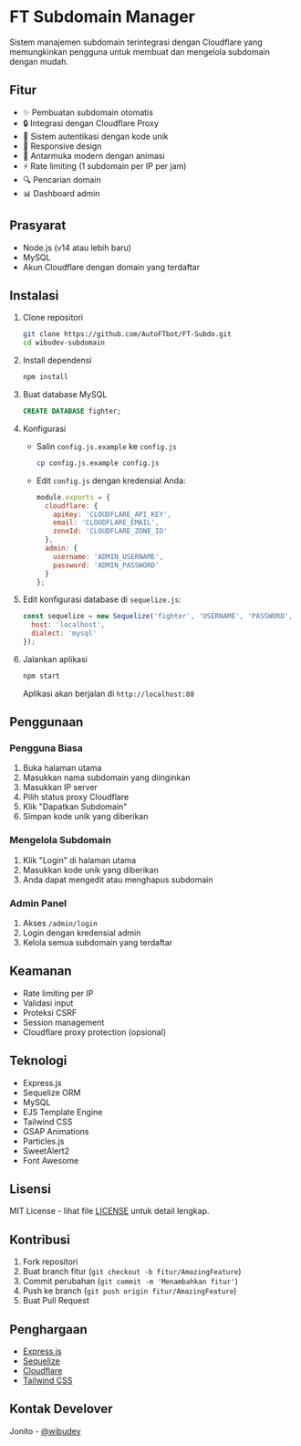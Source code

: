 # FT Subdomain Manager

Sistem manajemen subdomain terintegrasi dengan Cloudflare yang memungkinkan pengguna untuk membuat dan mengelola subdomain dengan mudah.

## Fitur

- ✨ Pembuatan subdomain otomatis
- 🔒 Integrasi dengan Cloudflare Proxy
- 👥 Sistem autentikasi dengan kode unik
- 📱 Responsive design
- 🎨 Antarmuka modern dengan animasi
- ⚡ Rate limiting (1 subdomain per IP per jam)
- 🔍 Pencarian domain
- 📊 Dashboard admin

## Prasyarat

- Node.js (v14 atau lebih baru)
- MySQL
- Akun Cloudflare dengan domain yang terdaftar

## Instalasi

1. Clone repositori
   ```bash
   git clone https://github.com/AutoFTbot/FT-Subdo.git
   cd wibudev-subdomain
   ```

2. Install dependensi
   ```bash
   npm install
   ```

3. Buat database MySQL
   ```sql
   CREATE DATABASE fighter;
   ```

4. Konfigurasi
   - Salin `config.js.example` ke `config.js`
     ```bash
     cp config.js.example config.js
     ```

   - Edit `config.js` dengan kredensial Anda:
     ```javascript
     module.exports = {
       cloudflare: {
         apiKey: 'CLOUDFLARE_API_KEY',
         email: 'CLOUDFLARE_EMAIL',
         zoneId: 'CLOUDFLARE_ZONE_ID'
       },
       admin: {
         username: 'ADMIN_USERNAME',
         password: 'ADMIN_PASSWORD'
       }
     };
     ```

5. Edit konfigurasi database di `sequelize.js`:
   ```javascript
   const sequelize = new Sequelize('fighter', 'USERNAME', 'PASSWORD', {
     host: 'localhost',
     dialect: 'mysql'
   });
   ```

6. Jalankan aplikasi
   ```bash
   npm start
   ```

   Aplikasi akan berjalan di `http://localhost:80`

## Penggunaan

### Pengguna Biasa

1. Buka halaman utama
2. Masukkan nama subdomain yang diinginkan
3. Masukkan IP server
4. Pilih status proxy Cloudflare
5. Klik "Dapatkan Subdomain"
6. Simpan kode unik yang diberikan

### Mengelola Subdomain

1. Klik "Login" di halaman utama
2. Masukkan kode unik yang diberikan
3. Anda dapat mengedit atau menghapus subdomain

### Admin Panel

1. Akses `/admin/login`
2. Login dengan kredensial admin
3. Kelola semua subdomain yang terdaftar

## Keamanan

- Rate limiting per IP
- Validasi input
- Proteksi CSRF
- Session management
- Cloudflare proxy protection (opsional)

## Teknologi

- Express.js
- Sequelize ORM
- MySQL
- EJS Template Engine
- Tailwind CSS
- GSAP Animations
- Particles.js
- SweetAlert2
- Font Awesome

## Lisensi

MIT License - lihat file [LICENSE](LICENSE) untuk detail lengkap.

## Kontribusi

1. Fork repositori
2. Buat branch fitur (`git checkout -b fitur/AmazingFeature`)
3. Commit perubahan (`git commit -m 'Menambahkan fitur'`)
4. Push ke branch (`git push origin fitur/AmazingFeature`)
5. Buat Pull Request

## Penghargaan

- [Express.js](https://expressjs.com)
- [Sequelize](https://sequelize.org)
- [Cloudflare](https://cloudflare.com)
- [Tailwind CSS](https://tailwindcss.com)


## Kontak Develover
Jonito - [@wibudev](https://facebook.com/jonitodesade)
